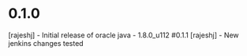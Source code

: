 # 0.1.0
[rajeshj] - Initial release of oracle java - 1.8.0_u112
#0.1.1
[rajeshj] - New jenkins changes tested
